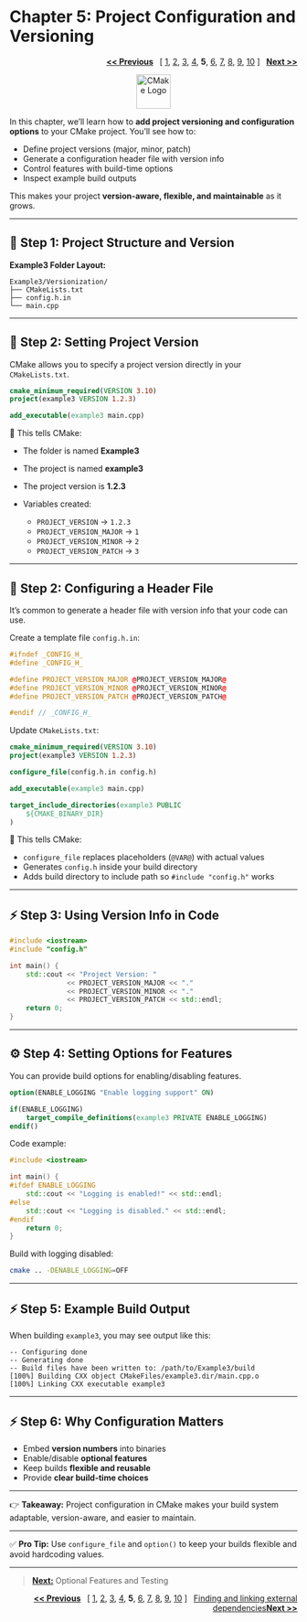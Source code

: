 # Chapter 5: Project Configuration and Versioning
<p align="right">
  <a href="Chapter_4.md"><b><< Previous</b></a>
  <b>&nbsp;</b>
  [
  <a href="Chapter_1.md">1</a>,
  <a href="Chapter_2.md">2</a>,
  <a href="Chapter_3.md">3</a>,
  <a href="Chapter_4.md">4</a>,
  <b>5</b>,
  <a href="Chapter_6.md">6</a>,
  <a href="Chapter_7.md">7</a>,
  <a href="Chapter_8.md">8</a>,
  <a href="Chapter_9.md">9</a>,
  <a href="Chapter_10.md">10</a>
  ]
  <b>&nbsp;</b>
  <a href="Chapter_6.md"><b>Next >></b></a>
</p>
<p align="center">
  <img src="https://cmake.org/wp-content/uploads/2023/08/CMake-Mark-1.svg" alt="CMake Logo" width="60"/>
</p>

In this chapter, we’ll learn how to **add project versioning and configuration options** to your CMake project. You’ll see how to:

* Define project versions (major, minor, patch)
* Generate a configuration header file with version info
* Control features with build-time options
* Inspect example build outputs

This makes your project **version-aware, flexible, and maintainable** as it grows.

---

## 📂 Step 1: Project Structure and Version

**Example3 Folder Layout:**

```
Example3/Versionization/
├── CMakeLists.txt
├── config.h.in
└── main.cpp
```

---

## 📂 Step 2: Setting Project Version

CMake allows you to specify a project version directly in your `CMakeLists.txt`.

```cmake
cmake_minimum_required(VERSION 3.10)
project(example3 VERSION 1.2.3)

add_executable(example3 main.cpp)
```

📌 This tells CMake:

* The folder is named **Example3**
* The project is named **example3**
* The project version is **1.2.3**
* Variables created:

  * `PROJECT_VERSION` → `1.2.3`
  * `PROJECT_VERSION_MAJOR` → `1`
  * `PROJECT_VERSION_MINOR` → `2`
  * `PROJECT_VERSION_PATCH` → `3`

---

## 📝 Step 2: Configuring a Header File

It’s common to generate a header file with version info that your code can use.

Create a template file `config.h.in`:

```cpp
#ifndef _CONFIG_H_
#define _CONFIG_H_

#define PROJECT_VERSION_MAJOR @PROJECT_VERSION_MAJOR@
#define PROJECT_VERSION_MINOR @PROJECT_VERSION_MINOR@
#define PROJECT_VERSION_PATCH @PROJECT_VERSION_PATCH@

#endif // _CONFIG_H_
```

Update `CMakeLists.txt`:

```cmake
cmake_minimum_required(VERSION 3.10)
project(example3 VERSION 1.2.3)

configure_file(config.h.in config.h)

add_executable(example3 main.cpp)

target_include_directories(example3 PUBLIC
    ${CMAKE_BINARY_DIR}
)
```

📌 This tells CMake:

* `configure_file` replaces placeholders (`@VAR@`) with actual values
* Generates `config.h` inside your build directory
* Adds build directory to include path so `#include "config.h"` works

---

## ⚡ Step 3: Using Version Info in Code

```cpp
#include <iostream>
#include "config.h"

int main() {
    std::cout << "Project Version: "
              << PROJECT_VERSION_MAJOR << "."
              << PROJECT_VERSION_MINOR << "."
              << PROJECT_VERSION_PATCH << std::endl;
    return 0;
}
```

---

## ⚙️ Step 4: Setting Options for Features

You can provide build options for enabling/disabling features.

```cmake
option(ENABLE_LOGGING "Enable logging support" ON)

if(ENABLE_LOGGING)
    target_compile_definitions(example3 PRIVATE ENABLE_LOGGING)
endif()
```

Code example:

```cpp
#include <iostream>

int main() {
#ifdef ENABLE_LOGGING
    std::cout << "Logging is enabled!" << std::endl;
#else
    std::cout << "Logging is disabled." << std::endl;
#endif
    return 0;
}
```

Build with logging disabled:

```bash
cmake .. -DENABLE_LOGGING=OFF
```

---

## ⚡ Step 5: Example Build Output

When building `example3`, you may see output like this:

```
-- Configuring done
-- Generating done
-- Build files have been written to: /path/to/Example3/build
[100%] Building CXX object CMakeFiles/example3.dir/main.cpp.o
[100%] Linking CXX executable example3
```

---

## ⚡ Step 6: Why Configuration Matters

* Embed **version numbers** into binaries
* Enable/disable **optional features**
* Keep builds **flexible and reusable**
* Provide **clear build-time choices**

---

👉 **Takeaway:** Project configuration in CMake makes your build system adaptable, version-aware, and easier to maintain.

---

✅ **Pro Tip:** Use `configure_file` and `option()` to keep your builds flexible and avoid hardcoding values.

---

> [**Next:**](Chapter_6.md) Optional Features and Testing
<p align="right">
  <a href="Chapter_4.md"><b><< Previous</b></a>
  <b>&nbsp;</b>
  [
  <a href="Chapter_1.md">1</a>,
  <a href="Chapter_2.md">2</a>,
  <a href="Chapter_3.md">3</a>,
  <a href="Chapter_4.md">4</a>,
  <b>5</b>,
  <a href="Chapter_6.md">6</a>,
  <a href="Chapter_7.md">7</a>,
  <a href="Chapter_8.md">8</a>,
  <a href="Chapter_9.md">9</a>,
  <a href="Chapter_10.md">10</a>
  ]
  <b>&nbsp;</b>
  <a href="Chapter_6.md">Finding and linking external dependencies<b>Next >></b></a>
</p>
